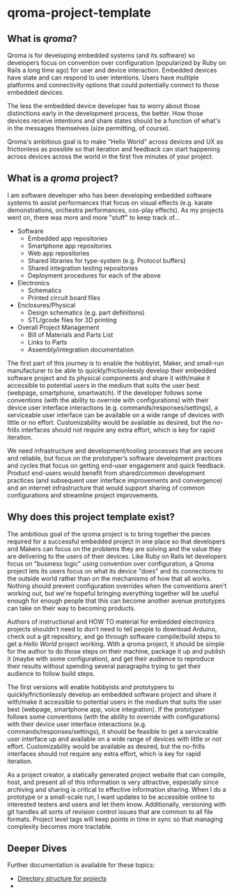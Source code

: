 # qroma-project-template

## What is _qroma_?

Qroma is for developing embedded systems (and its software) so developers focus on convention over configuration (popularized by Ruby on Rails a long time ago) for user and device interaction. Embedded devices have state and can respond to user intentions. Users have multiple platforms and connectivity options that could potentially connect to those embedded devices. 

The less the embedded device developer has to worry about those distinctions early in the development process, the better. How those devices receive intentions and share states should be a function of what's in the messages themselves (size permitting, of course).

Qroma's ambitious goal is to make "Hello World" across devices and UX as frictionless as possible so that iteration and feedback can start happening across devices across the world in the first five minutes of your project. 


## What is a _qroma_ project?

I am software developer who has been developing embedded software systems to assist performances that focus on visual effects (e.g. karate demonstrations, orchestra performances, cos-play effects). As my projects went on, there was more and more "stuff" to keep track of...
* Software
  * Embedded app repositories
  * Smartphone app repositories
  * Web app repositories
  * Shared libraries for type-system (e.g. Protocol buffers)
  * Shared integration testing repositories
  * Deployment procedures for each of the above
* Electronics
  * Schematics
  * Printed circuit board files
* Enclosures/Physical
  * Design schematics (e.g. part definitions)
  * STL/gcode files for 3D printing
* Overall Project Management
  * Bill of Materials and Parts List
  * Links to Parts
  * Assembly/integration documentation

The first part of this journey is to enable the hobbyist, Maker, and small-run manufacturer to be able to quickly/frictionlessly develop their embedded software project and its physical components and share it with/make it accessible to potential users in the medium that suits the user best (webpage, smartphone, smartwatch). If the developer follows some conventions (with the ability to override with configurations) with their device user interface interactions (e.g. commands/responses/settings), a serviceable user interface can be available on a wide range of devices with little or no effort. Customizability would be available as desired, but the no-frills interfaces should not require any extra effort, which is key for rapid iteration.

We need infrastructure and development/tooling processes that are secure and reliable, but focus on the prototyper’s software development practices and cycles that focus on getting end-user engagement and quick feedback. Product end-users would benefit from shared/common development practices (and subsequent user interface improvements and convergence) and an internet infrastructure that would support sharing of common configurations and streamline project improvements.


## Why does this project template exist? 

The ambitious goal of the qroma project is to bring together the pieces required for a successful embedded project in one place so that developers and Makers can focus on the problems they are solving and the value they are delivering to the users of their devices. Like Ruby on Rails let developers focus on "business logic" using convention over configuration, a Qroma project lets its users focus on what its device "does" and its connections to the outside world rather than on the mechanisms of how that all works. Nothing should prevent configuration overrides when the conventions aren't working out, but we're hopeful bringing everything together will be useful enough for enough people that this can become another avenue prototypes can take on their way to becoming products.

Authors of instructional and HOW TO material for embedded electronics projects shouldn't need to don’t need to tell people to download Arduino, check out a git repository, and go through software compile/build steps to get a _Hello World_ project working. With a qroma project, it should be simple for the author to do those steps on their machine, package it up and publish it (maybe with some configuration), and get their audience to reproduce their results without spending several paragraphs trying to get their audience to follow build steps.

The first versions will enable hobbyists and prototypers to quickly/frictionlessly develop an embedded software project and share it with/make it accessible to potential users in the medium that suits the user best (webpage, smartphone app, voice integration). If the prototyper follows some conventions (with the ability to override with configurations) with their device user interface interactions (e.g. commands/responses/settings), it should be feasible to get a serviceable user interface up and available on a wide range of devices with little or not effort. Customizability would be available as desired, but the no-frills interfaces should not require any extra effort, which is key for rapid iteration.

As a project creator, a statically generated project website that can compile, host, and present all of this information is very attractive, especially since archiving and sharing is critical to effective information sharing. When I do a prototype or a small-scale run, I want updates to be accessible online to interested testers and users and let them know. Additionally, versioning with git handles all sorts of revision control issues that are common to all file formats. Project level tags will keep points in time in sync so that managing complexity becomes more tractable.


## Deeper Dives

Further documentation is available for these topics:
* [Directory structure for projects](project-template-docs/project-layout.md)
* 